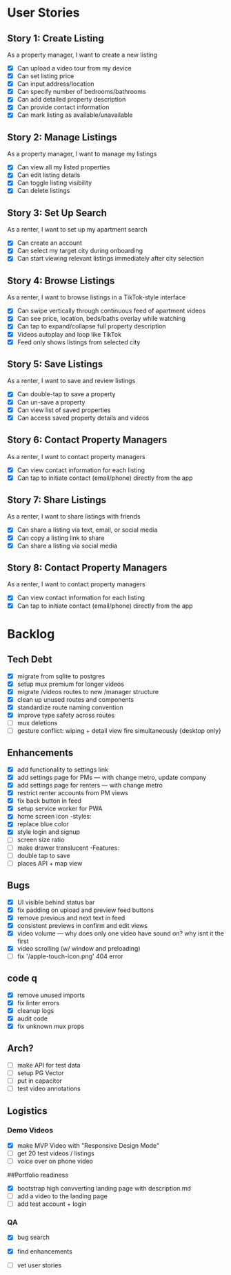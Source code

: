 # User Stories

## Story 1: Create Listing
As a property manager, I want to create a new listing
-[x] Can upload a video tour from my device
-[x] Can set listing price
-[x] Can input address/location
-[x] Can specify number of bedrooms/bathrooms
-[x] Can add detailed property description
-[x] Can provide contact information
-[x] Can mark listing as available/unavailable

## Story 2: Manage Listings
As a property manager, I want to manage my listings
-[x] Can view all my listed properties
-[x] Can edit listing details
-[x] Can toggle listing visibility
-[x] Can delete listings

## Story 3: Set Up Search
As a renter, I want to set up my apartment search
-[x] Can create an account
-[x] Can select my target city during onboarding
-[x] Can start viewing relevant listings immediately after city selection

## Story 4: Browse Listings
As a renter, I want to browse listings in a TikTok-style interface
-[x] Can swipe vertically through continuous feed of apartment videos
-[x] Can see price, location, beds/baths overlay while watching
-[x] Can tap to expand/collapse full property description
-[x] Videos autoplay and loop like TikTok
-[x] Feed only shows listings from selected city

## Story 5: Save Listings
As a renter, I want to save and review listings
-[x] Can double-tap to save a property
-[x] Can un-save a property
-[x] Can view list of saved properties
-[x] Can access saved property details and videos

## Story 6: Contact Property Managers
As a renter, I want to contact property managers
-[x] Can view contact information for each listing
-[x] Can tap to initiate contact (email/phone) directly from the app

## Story 7: Share Listings
As a renter, I want to share listings with friends
-[x] Can share a listing via text, email, or social media
-[x] Can copy a listing link to share
-[x] Can share a listing via social media

## Story 8: Contact Property Managers
As a renter, I want to contact property managers
-[x] Can view contact information for each listing
-[x] Can tap to initiate contact (email/phone) directly from the app

# Backlog

## Tech Debt
-[x] migrate from sqlite to postgres
-[x] setup mux premium for longer videos
-[x] migrate /videos routes to new /manager structure
-[x] clean up unused routes and components
-[x] standardize route naming convention
-[x] improve type safety across routes
-[ ] mux deletions
-[ ] gesture conflict: wiping + detail view fire simultaneously {desktop only}

## Enhancements
-[x] add functionality to settings link
-[x] add settings page for PMs — with change metro, update company
-[x] add settings page for renters — with change metro
-[x] restrict renter accounts from PM views
-[x] fix back button in feed
-[x] setup service worker for PWA
-[x] home screen icon
-styles:
-[x] replace blue color
-[x] style login and signup
-[ ] screen size ratio
-[ ] make drawer translucent
-Features:
-[ ] double tap to save
-[ ] places API + map view

## Bugs
-[x] UI visible behind status bar
-[x] fix padding on upload and preview feed buttons
-[x] remove previous and next text in feed
-[x] consistent previews in confirm and edit views
-[x] video volume — why does only one video have sound on? why isnt it the first
-[x] video scrolling (w/ window and preloading)
-[ ] fix '/apple-touch-icon.png' 404 error

## code q
-[x] remove unused imports
-[x] fix linter errors
-[x] cleanup logs
-[x] audit code
-[x] fix unknown mux props

## Arch?
-[ ] make API for test data
-[ ] setup PG Vector
-[ ] put in capacitor
-[ ] test video annotations

## Logistics

### Demo Videos
-[x] make MVP Video with "Responsive Design Mode"
-[ ] get 20 test videos / listings
-[ ] voice over on phone video

##Portfolio readiness
-[x] bootstrap high convverting landing page with description.md
-[ ] add a video to the landing page
-[ ] add test account + login

### QA 
-[x] bug search
-[x] find enhancements
-[ ] vet user stories 





